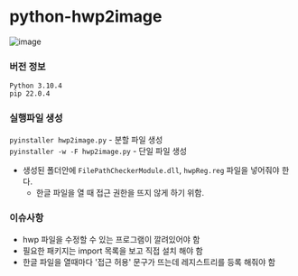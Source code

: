 # python-hwp2image

![image](https://github.com/seunghunHan1/python-hwp2image/assets/83062951/fd586e8d-1f49-4ad4-a660-5b82e75ae759)  


### 버전 정보  
`Python 3.10.4`  
`pip 22.0.4`

### 실행파일 생성  
`pyinstaller hwp2image.py` - 분할 파일 생성  
`pyinstaller -w -F hwp2image.py` - 단일 파일 생성  
+ 생성된 폴더안에 `FilePathCheckerModule.dll`, `hwpReg.reg` 파일을 넣어줘야 한다.
  + 한글 파일을 열 때 접근 권한을 뜨지 않게 하기 위함.



### 이슈사항  
+ hwp 파일을 수정할 수 있는 프로그램이 깔려있어야 함
+ 필요한 패키지는 import 목록을 보고 직접 설치 해야 함
+ 한글 파일을 열때마다 '접근 허용' 문구가 뜨는데 레지스트리를 등록 해줘야 함
